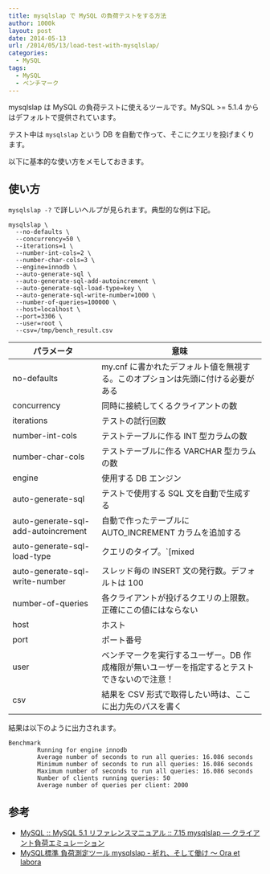 ```yaml
---
title: mysqlslap で MySQL の負荷テストをする方法
author: 1000k
layout: post
date: 2014-05-13
url: /2014/05/13/load-test-with-mysqlslap/
categories:
  - MySQL
tags:
  - MySQL
  - ベンチマーク
---
```

mysqlslap は MySQL の負荷テストに使えるツールです。MySQL >= 5.1.4 からはデフォルトで提供されています。

テスト中は `mysqlslap` という DB を自動で作って、そこにクエリを投げまくります。

以下に基本的な使い方をメモしておきます。

<!--more-->

## 使い方

`mysqlslap -?` で詳しいヘルプが見られます。典型的な例は下記。

```
mysqlslap \
  --no-defaults \
  --concurrency=50 \
  --iterations=1 \
  --number-int-cols=2 \
  --number-char-cols=3 \
  --engine=innodb \
  --auto-generate-sql \
  --auto-generate-sql-add-autoincrement \
  --auto-generate-sql-load-type=key \
  --auto-generate-sql-write-number=1000 \
  --number-of-queries=100000 \
  --host=localhost \
  --port=3306 \
  --user=root \
  --csv=/tmp/bench_result.csv
```


| パラメータ                               | 意味                                                         |
| ----------------------------------- | ---------------------------------------------------------- |
| no-defaults                         | my.cnf に書かれたデフォルト値を無視する。このオプションは先頭に付ける必要がある                |
| concurrency                         | 同時に接続してくるクライアントの数                                          |
| iterations                          | テストの試行回数                                                   |
| number-int-cols                     | テストテーブルに作る INT 型カラムの数                                      |
| number-char-cols                    | テストテーブルに作る VARCHAR 型カラムの数                                  |
| engine                              | 使用する DB エンジン                                               |
| auto-generate-sql                   | テストで使用する SQL 文を自動で生成する                                     |
| auto-generate-sql-add-autoincrement | 自動で作ったテーブルに AUTO_INCREMENT カラムを追加する                        |
| auto-generate-sql-load-type         | クエリのタイプ。`[mixed|update|write|key|read]`から選ぶ。デフォルトは `mixed` |
| auto-generate-sql-write-number      | スレッド毎の INSERT 文の発行数。デフォルトは 100                             |
| number-of-queries                   | 各クライアントが投げるクエリの上限数。正確にこの値にはならない                            |
| host                                | ホスト                                                        |
| port                                | ポート番号                                                      |
| user                                | ベンチマークを実行するユーザー。DB 作成権限が無いユーザーを指定するとテストできないので注意！           |
| csv                                 | 結果を CSV 形式で取得したい時は、ここに出力先のパスを書く                            |

結果は以下のように出力されます。

```
Benchmark
        Running for engine innodb
        Average number of seconds to run all queries: 16.086 seconds
        Minimum number of seconds to run all queries: 16.086 seconds
        Maximum number of seconds to run all queries: 16.086 seconds
        Number of clients running queries: 50
        Average number of queries per client: 2000
```


## 参考

  * [MySQL :: MySQL 5.1 リファレンスマニュアル :: 7.15 mysqlslap — クライアント負荷エミュレーション](http://dev.mysql.com/doc/refman/5.1/ja/mysqlslap.html)
  * [MySQL標準 負荷測定ツール mysqlslap - 祈れ、そして働け ～ Ora et labora](http://d.hatena.ne.jp/tetsuyai/20110209/1297253834)